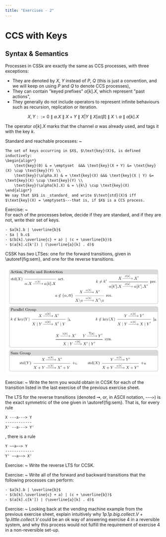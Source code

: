 ```yaml
---
title: "Exercises - 2"
---
```


# CCS with Keys

## Syntax & Semantics

Processes in CSSk are exactly the same as CCS processes, with three exceptions:

- They are denoted by $X$, $Y$ instead of $P$, $Q$ (this is just a convention, and we will keep on using $P$ and $Q$ to denote CCS processes),
- They can contain "keyed prefixes" $\alpha[k].X$, which represent "past actions",
- They generally do not include operators to represent infinite behaviours such as recursion, replication or iteration.

$$X, Y ::= 0 ~\|~ \alpha.X ~\|~ X + Y ~\|~ X | Y ~\|~ X[\alpha/\beta] ~\|~ X \backslash \alpha ~\|~ \alpha[k].X$$

The operator $\alpha[k].X$ marks that the channel $\alpha$ was already used, and tags it with the key $k$.

Standard and reachable processes:
~ 

	The set of keys occurring in $X$, $\text{key}(X)$, is defined inductively:
	\begin{align*}
		\text{key}(0) & = \emptyset  &&& \text{key}(X + Y) &= \text{key}(X) \cup \text{key}(Y) \\
		\text{key}(\alpha.X) & = \text{key}(X) &&& \text{key}(X | Y) &= \text{key}(X) \cup \text{key}(Y) \\
		\text{key}(\alpha[k].X) & = \{k\} \cup \text{key}(X) 
	\end{align*}
	We say that $X$ is _standard_ and write $\text{std}(X)$ iff $\text{key}(X) = \emptyset$---that is, if $X$ is a CCS process.

Exercise:
~  
    For each of the processes below, decide if they are standard, and if they are not, write their set of keys.
    
    - $a[k].b | \overline{b}$
    - $a | b.c$
    - $(b[k].\overline{c} + a) | (c + \overline{b})$
    - $(a[k].c[k']) | (\overline{a}[k] . d)$
	
CSSK has *two* LTSes: one for the forward transitions, given in \autoref{fig:sem}, and one for the reverse transitions.

![The semantics of CSSK \label{fig:sem}](img/semantics.png)

Exercise:
~  Write the term you would obtain in CCSK for each of the transition listed in the last exercise of the previous exercise sheet.

The LTS for the reverse transitions (denoted $\rightsquigarrow$, or, in ASCII notation, `~~~>`) is the exact symmetric of the one given in \autoref{fig:sem}. That is, for every rule

```
X ---a---> Y
------------
X' --a---> Y'
```

, there is  a rule

```
Y ~~a~~> Y
-------------
Y' ~~a~~> X'
```
Exercise:
~ 
    Write the reverse LTS for CCSK.


Exercise:
~ Write all of the forward and backward transitions that the following processes can perform:

    - $a[k].b | \overline{b}$
    - $(b[k].\overline{c} + a) | (c + \overline{b})$
    - $(a[k].c[k']) | (\overline{a}[k] . d)$
    
Exercise:
~ Looking back at the vending machine example from the previous exercise sheet, explain intuitively why $1p.1p.big.collect.V + 1p.little.collect.V$ could be an ok way of answering exercise 4 in a reversible system, and why this process would not fulfill the requirement of exercise 4 in a non-reversible set-up.
